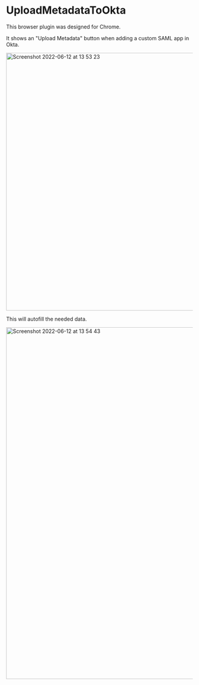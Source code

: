 # UploadMetadataToOkta
This browser plugin was designed for Chrome.

It shows an "Upload Metadata" button when adding a custom SAML app in Okta.

<img width="696" alt="Screenshot 2022-06-12 at 13 53 23" src="https://user-images.githubusercontent.com/54690836/173229724-fb07dcbd-d561-4306-b282-2180487f5869.png">

This will autofill the needed data.

<img width="950" alt="Screenshot 2022-06-12 at 13 54 43" src="https://user-images.githubusercontent.com/54690836/173229780-8c09f7ad-70af-4575-a636-70a735933bb9.png">
